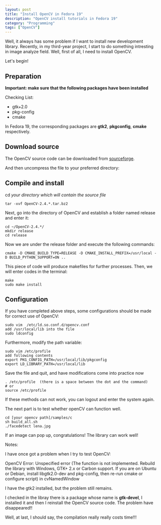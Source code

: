 ```yaml
---
layout: post
title: "Install OpenCV in Fedora 19"
description: "OpenCV install tutorials in Fedora 19"
category: "Programming"
tags: ["OpenCV"]
---
```


Well, it always has some problem if I want to install new development library. Recently, in my third-year project, I start to do something intresting in image analyze field. Well, first of all, I need to install OpenCV.

Let's begin!

## Preparation

**Important: make sure that the following packages have been installed**

Checking List:

- gtk+2.0
- pkg-config
- cmake

In Fedora 19, the corresponding packages are **gtk2**, **pkgconfig**, **cmake** respectively.

## Download source

The OpenCV source code can be downloaded from [sourceforge](https://sourceforge.net/projects/opencvlibrary/).

And then uncompress the file to your preferred directory:

## Compile and install

cd *your directory which will contain the source file*

	tar -xvf OpenCV-2.4.*.tar.bz2

Next, go into the directory of OpenCV and establish a folder named release and enter it:

	cd ~/OpenCV-2.4.*/
	mkdir release
	cd release

Now we are under the release folder and execute the following commands:

	cmake -D CMAKE_BUILD_TYPE=RELEASE -D CMAKE_INSTALL_PREFIX=/usr/local -D BUILD_PYTHON_SUPPORT=ON ..

This piece of code will produce makefiles for further processes. Then, we will enter codes in the terminal:

	make
	sudo make install

## Configuration

If you have completed above steps,  some configurations should be made for correct use of OpenCV:

	sudo vim  /etc/ld.so.conf.d/opencv.conf
	add /usr/local/lib into the file
	sudo ldconfig

Furthermore, modify the path variable:

	sudo vim /etc/profile
	add following contents
	export PKG_CONFIG_PATH=/usr/local/lib/pkgconfig
	export LD_LIBRARY_PATH=/usr/local/lib

Save the file and quit, and have modifications come into practice now

	. /etc/profile  (there is a space between the dot and the command)
	# or 
	source /etc/profile

If these methods can not work,  you can logout and enter the system again.

The next part is to test whether openCV can function well.

	cd [your opencv path]/samples/c
	sh build_all.sh
	./facedetect lena.jpg

If an image can pop up,  congratulations!  The library can work well!

Notes:

I have once got a problem when I try to test OpenCV:

OpenCV Error: Unspecified error (The function is not implemented. Rebuild the library with Windows, GTK+ 2.x or Carbon support. If you are on Ubuntu or Debian, install libgtk2.0-dev and pkg-config, then re-run cmake or configure script) in cvNamedWindow

I have the gtk2 installed, but the problem still remains.

I checked in the libray there is a package whose name is **gtk-devel**, I installed it and then I reinstall the OpenCV source code. The problem have disappeared!!

Well, at last, I should say, the compilation really really costs time!!!